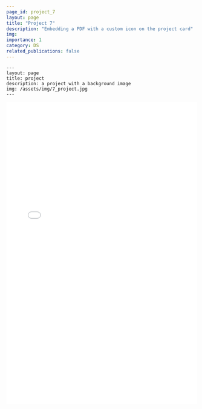 ```yaml
---
page_id: project_7
layout: page
title: "Project 7"
description: "Embedding a PDF with a custom icon on the project card"
img: 
importance: 1
category: DS
related_publications: false
---
```


    ---
    layout: page
    title: project
    description: a project with a background image
    img: /assets/img/7_project.jpg
    ---


<!-- PDF embed -->
<iframe 
    src="/assets/pdf/7_project.pdf" 
    width="100%" 
    height="800px" 
    style="border: none;">
</iframe>

